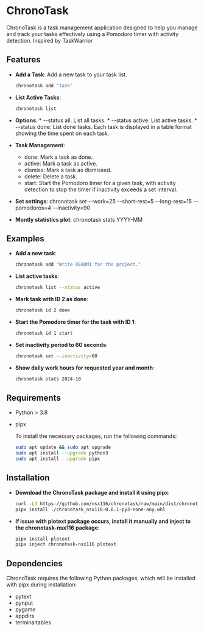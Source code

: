 # ChronoTask

ChronoTask is a task management application designed to help you manage and
track your tasks effectively using a Pomodoro timer with activity detection.
Inspired by TaskWarrior

## Features
- **Add a Task**: Add a new task to your task list.
  ```bash
  chronotask add "Task"

- **List Active Tasks**:
    ```bash
    chronotask list

- **Options**:
        * --status all: List all tasks.
        * --status active: List active tasks.
        * --status done: List done tasks.
    Each task is displayed in a table format showing the time spent on each 
    task.

- **Task Management**:
    - done: Mark a task as done.
    - active: Mark a task as active.
    - dismiss: Mark a task as dismissed.
    - delete: Delete a task.
    - start: Start the Pomodoro timer for a given task, with activity 
    detection to stop the timer if inactivity exceeds a set interval.

- **Set settings**:
    chronotask set
                    --work=25
                    --short-rest=5
                    --long-rest=15
                    --pomodoros=4
                    --inactivity=90

- **Montly statistics plot**:
    chronotask stats YYYY-MM

## Examples
- **Add a new task**:
    ```bash
    chronotask add "Write READMI for the project."

- **List active tasks**:
    ```bash
    chronotask list --status active

- **Mark task with ID 2 as done**:
    ```bash
    chronotask id 2 done

- **Start the Pomodore timer for the task with ID 1**:
    ```bash
    chronotask id 1 start 

- **Set inactivity period to 60 seconds**:
    ```bash
    chronotask set --inactivity=60

- **Show daily work hours for requested year and month**:
    ```bash
    chronotask stats 2024-10

## Requirements
  - Python > 3.8
  - pipx

    To install the necessary packages, run the following commands:

    ```bash
    sudo apt update && sudo apt upgrade 
    sudo apt install --upgrade python3
    sudo apt install --upgrade pipx

## Installation
- **Download the ChronoTask package and install it using pipx**:

    ```bash
    curl -LO https://github.com/nsx116/chronotask/raw/main/dist/chronotask_nsx116-0.0.1-py3-none-any.whl && \
    pipx install ./chronotask_nsx116-0.0.1-py3-none-any.whl

- **If issue with plotext package occurs, install it manually and inject to the 
chronotask-nsx116 package**:

    ```bash
    pipx install plotext
    pipx inject chronotask-nsx116 plotext

## Dependencies
ChronoTask requires the following Python packages, which will be installed
with pipx during installation:

- pytext
- pynput
- pygame
- appdirs
- terminaltables













